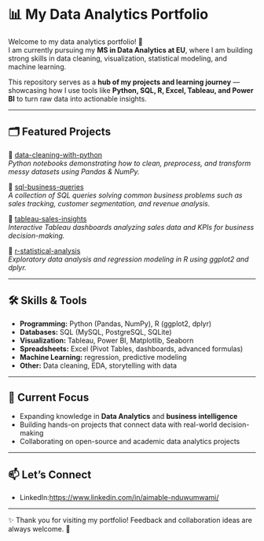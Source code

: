 # 📊 My Data Analytics Portfolio  

Welcome to my data analytics portfolio! 🚀  
I am currently pursuing my **MS in Data Analytics at EU**, where I am building strong skills in data cleaning, visualization, statistical modeling, and machine learning.  

This repository serves as a **hub of my projects and learning journey** — showcasing how I use tools like **Python, SQL, R, Excel, Tableau, and Power BI** to turn raw data into actionable insights.  

---

## 🗂️ Featured Projects  

🔹 [data-cleaning-with-python](../data-cleaning-with-python)  
*Python notebooks demonstrating how to clean, preprocess, and transform messy datasets using Pandas & NumPy.*  

🔹 [sql-business-queries](../sql-business-queries)  
*A collection of SQL queries solving common business problems such as sales tracking, customer segmentation, and revenue analysis.*  

🔹 [tableau-sales-insights](../tableau-sales-insights)  
*Interactive Tableau dashboards analyzing sales data and KPIs for business decision-making.*  

🔹 [r-statistical-analysis](../r-statistical-analysis)  
*Exploratory data analysis and regression modeling in R using ggplot2 and dplyr.*  

---

## 🛠️ Skills & Tools  

- **Programming:** Python (Pandas, NumPy), R (ggplot2, dplyr)  
- **Databases:** SQL (MySQL, PostgreSQL, SQLite)  
- **Visualization:** Tableau, Power BI, Matplotlib, Seaborn  
- **Spreadsheets:** Excel (Pivot Tables, dashboards, advanced formulas)  
- **Machine Learning:** regression, predictive modeling  
- **Other:** Data cleaning, EDA, storytelling with data  

---

## 🌱 Current Focus  

- Expanding knowledge in **Data Analytics** and **business intelligence**  
- Building hands-on projects that connect data with real-world decision-making  
- Collaborating on open-source and academic data analytics projects  

---

## 📫 Let’s Connect  

- LinkedIn:https://www.linkedin.com/in/aimable-nduwumwami/

---

✨ Thank you for visiting my portfolio! Feedback and collaboration ideas are always welcome. 🚀  

